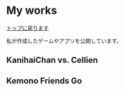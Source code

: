 # My works

[トップに戻ります](https://sudotitan.com/)

私が作成したゲームやアプリを公開しています。

## KanihaiChan vs. Cellien

## Kemono Friends Go